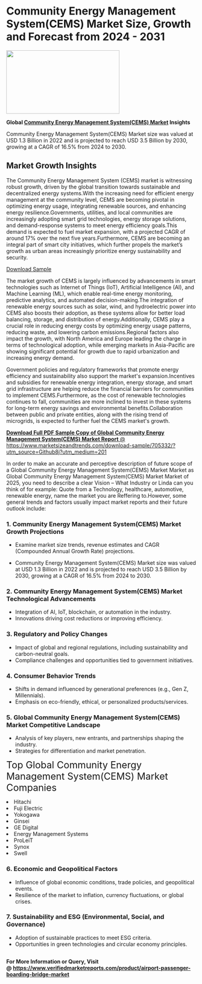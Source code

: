 <H1>Community Energy Management System(CEMS) Market Size, Growth and Forecast from 2024 - 2031</H1><img class="aligncenter size-medium wp-image-584254" src="https://thirdeyenews.in/wp-content/uploads/2024/09/Global-Market-Research-300x168.jpeg" alt="" width="300" height="168" /><p><strong>Global&nbsp;<a href="https://www.marketsizeandtrends.com/download-sample/705332/?utm_source=Github8j?utm_medium=201">Community Energy Management System(CEMS) Market</a> Insights</strong></p><p>Community Energy Management System(CEMS) Market size was valued at USD 1.3 Billion in 2022 and is projected to reach USD 3.5 Billion by 2030, growing at a CAGR of 16.5% from 2024 to 2030.</p><p><h2>Market Growth Insights</h2> <p>The Community Energy Management System (CEMS) market is witnessing robust growth, driven by the global transition towards sustainable and decentralized energy systems.With the increasing need for efficient energy management at the community level, CEMS are becoming pivotal in optimizing energy usage, integrating renewable sources, and enhancing energy resilience.Governments, utilities, and local communities are increasingly adopting smart grid technologies, energy storage solutions, and demand-response systems to meet energy efficiency goals.This demand is expected to fuel market expansion, with a projected CAGR of around 17% over the next five years.Furthermore, CEMS are becoming an integral part of smart city initiatives, which further propels the market’s growth as urban areas increasingly prioritize energy sustainability and security.</p> <p><a href="#">Download Sample</a></p> <p>The market growth of CEMS is largely influenced by advancements in smart technologies such as Internet of Things (IoT), Artificial Intelligence (AI), and Machine Learning (ML), which enable real-time energy monitoring, predictive analytics, and automated decision-making.The integration of renewable energy sources such as solar, wind, and hydroelectric power into CEMS also boosts their adoption, as these systems allow for better load balancing, storage, and distribution of energy.Additionally, CEMS play a crucial role in reducing energy costs by optimizing energy usage patterns, reducing waste, and lowering carbon emissions.Regional factors also impact the growth, with North America and Europe leading the charge in terms of technological adoption, while emerging markets in Asia-Pacific are showing significant potential for growth due to rapid urbanization and increasing energy demand.</p> <p>Government policies and regulatory frameworks that promote energy efficiency and sustainability also support the market's expansion.Incentives and subsidies for renewable energy integration, energy storage, and smart grid infrastructure are helping reduce the financial barriers for communities to implement CEMS.Furthermore, as the cost of renewable technologies continues to fall, communities are more inclined to invest in these systems for long-term energy savings and environmental benefits.Collaboration between public and private entities, along with the rising trend of microgrids, is expected to further fuel the CEMS market's growth.</p> <p><a href="#"></p><p><span class=""><strong>Download Full PDF Sample Copy of Global Community Energy Management System(CEMS) Market Report</strong> @ <a href="https://www.marketsizeandtrends.com/download-sample/705332/?utm_source=Github8j?utm_medium=201" target="_blank">https://www.marketsizeandtrends.com/download-sample/705332/?utm_source=Github8j?utm_medium=201</a></span></p><p>In order to make an accurate and perceptive description of future scope of a Global&nbsp;Community Energy Management System(CEMS) Market Market as Global&nbsp;Community Energy Management System(CEMS) Market Market of 2025, you need to describe a clear Vision &ndash; What Industry or Linda can you think of for example: Quote from a Technology, healthcare, automotive, renewable energy, name the market you are Reffering to.However, some general trends and factors usually impact market reports and their future outlook include:</p><h3>1.&nbsp;<strong>Community Energy Management System(CEMS) Market Growth Projections</strong></h3><ul><li>Examine market size trends, revenue estimates and CAGR (Compounded Annual Growth Rate) projections.</li><li><p>Community Energy Management System(CEMS) Market size was valued at USD 1.3 Billion in 2022 and is projected to reach USD 3.5 Billion by 2030, growing at a CAGR of 16.5% from 2024 to 2030.</p></li></ul><h3>2.&nbsp;<strong>Community Energy Management System(CEMS) Market Technological Advancements</strong></h3><ul><li>Integration of AI, IoT, blockchain, or automation in the industry.</li><li>Innovations driving cost reductions or improving efficiency.</li></ul><h3>3.&nbsp;<strong>Regulatory and Policy Changes</strong></h3><ul><li>Impact of global and regional regulations, including sustainability and carbon-neutral goals.</li><li>Compliance challenges and opportunities tied to government initiatives.</li></ul><h3>4.&nbsp;<strong>Consumer Behavior Trends</strong></h3><ul><li>Shifts in demand influenced by generational preferences (e.g., Gen Z, Millennials).</li><li>Emphasis on eco-friendly, ethical, or personalized products/services.</li></ul><h3>5.&nbsp;<strong>Global Community Energy Management System(CEMS) Market Competitive Landscape</strong></h3><ul><li>Analysis of key players, new entrants, and partnerships shaping the industry.</li><li>Strategies for differentiation and market penetration.</li></ul><p data-pm-slice="1 1 []"><span style="color: inherit; font-family: inherit; font-size: 25px;">Top Global Community Energy Management System(CEMS) Market Companies</span></p><div class="" data-test-id=""><p><li>Hitachi</li><li> Fuji Electric</li><li> Yokogawa</li><li> Ginsei</li><li> GE Digital</li><li> Energy Management Systems</li><li> ProLeiT</li><li> Synox</li><li> Swell</li></p></div><h3>6.&nbsp;<strong>Economic and Geopolitical Factors</strong></h3><ul><li>Influence of global economic conditions, trade policies, and geopolitical events.</li><li>Resilience of the market to inflation, currency fluctuations, or global crises.</li></ul><h3>7.&nbsp;<strong>Sustainability and ESG (Environmental, Social, and Governance)</strong></h3><ul><li>Adoption of sustainable practices to meet ESG criteria.</li><li>Opportunities in green technologies and circular economy principles.</li></ul><h2><strong style="font-size: 14px;">For More Information or Query, Visit @&nbsp;</strong><a style="background-color: #ffffff; font-size: 14px;" href="https://www.marketsizeandtrends.com/report/community-energy-management-system-cems-market/" target="_blank">https://www.verifiedmarketreports.com/product/airport-passenger-boarding-bridge-market</a></h2>